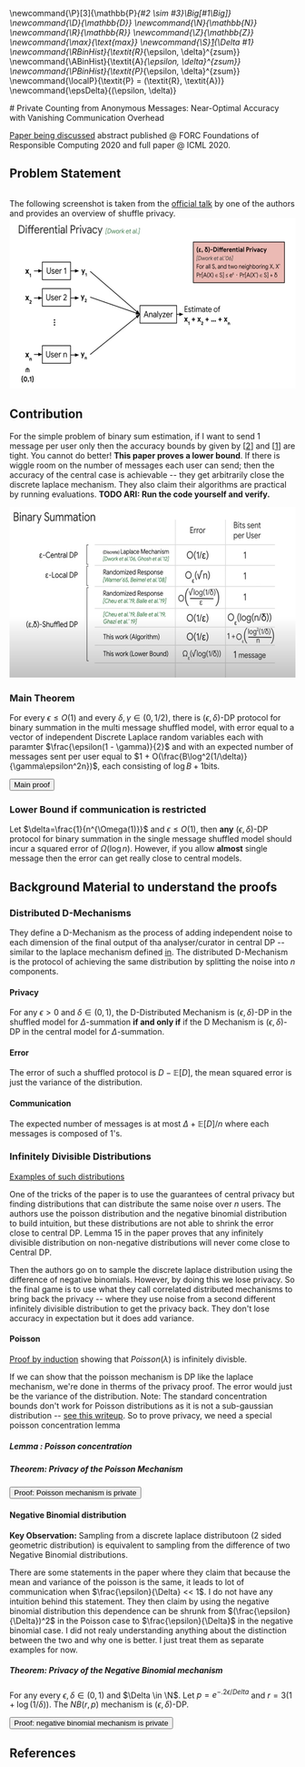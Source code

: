 
\newcommand{\P}[3]{\mathbb{P}_{#2 \sim #3}\Big[#1\Big]}
\newcommand{\D}{\mathbb{D}}
\newcommand{\N}{\mathbb{N}}
\newcommand{\R}{\mathbb{R}}
\newcommand{\Z}{\mathbb{Z}}
\newcommand{\max}{\text{max}}
\newcommand{\S}[1]{\Delta #1}
\newcommand{\RBinHist}{\textit{R}_{\epsilon, \delta}^{zsum}}
\newcommand{\ABinHist}{\textit{A}_{\epsilon, \delta}^{zsum}}
\newcommand{\PBinHist}{\textit{P}_{\epsilon, \delta}^{zsum}}
\newcommand{\localP}{\textit{P} = (\textit{R}, \textit{A})}
\newcommand{\epsDelta}{(\epsilon, \delta)}

<div class="container">
# Private Counting from Anonymous Messages: Near-Optimal Accuracy with Vanishing Communication Overhead

[Paper being discussed](./binarySums.pdf) abstract published @ FORC Foundations of Responsible Computing
 2020 and full paper @ ICML 2020.

## Problem Statement 

```In this work, we study the problem of summing (aggregating) binary numbers.
```

The following screenshot is taken from the [official talk](https://www.youtube.com/watch?v=wkF_uBo-bLo) by one of the authors and provides an overview of shuffle privacy.
<img src="pngs/overview.png" height="300px" width="600px"></img>


## Contribution

For the simple problem of binary sum estimation, if I want to send 1 message per user only then the accuracy bounds by given by [[2][2]] and [[1][1]] are tight. You cannot do better! **This paper proves a lower bound**. If there is wiggle room on the number of messages each user can send; then the accuracy of the central case is achievable -- they get arbitrarily close the discrete laplace mechanism. They also claim their algorithms are practical by running evaluations. **TODO ARI: Run the code yourself and verify.**

<!-- They improve the bounds on the number of messages by making it disappear as $n$ goes to infinity. -->

<img src="pngs/related_work.png" height="300px" width="600px"></img>

### Main Theorem 

For every $\epsilon \leq O(1)$ and every $\delta, \gamma \in (0, 1/2)$, there is $(\epsilon, \delta)$-DP protocol for binary summation in the multi message shuffled model, with error equal to a vector of independent Discrete Laplace random variables each with paramter $\frac{\epsilon(1 - \gamma)}{2}$ and with an expected number of messages sent per user equal to $1 + O(\frac{B\log^2(1/\delta)}{\gamma\epsilon^2n})$, each consisting of $\log B + 1$bits.

<button type="button" 
class="btn btn-info" 
data-toggle="collapse" 
data-target="#binShuffleSumOptimal">Main proof</button>
<div class=collapse id=binShuffleSumOptimal>


</div>


### Lower Bound if communication is restricted

Let $\delta=\frac{1}{n^{\Omega(1)}}$ and $\epsilon \leq O(1)$, then **any** $(\epsilon, \delta)$-DP protocol for binary summation in the single message shuffled model should incur a squared error of $\Omega(\log n)$. However, if you allow **almost** single message then the error can get really close to central models.

## Background Material to understand the proofs 

### Distributed D-Mechanisms

They define a D-Mechanism as the process of adding independent noise to each dimension of the final output of tha analyser/curator in central DP -- similar to the laplace mechanism defined [in](Definitions/). The distributed D-Mechanism is the protocol of achieving the same distribution by splitting the noise into $n$ components.

#### Privacy

For any $\epsilon > 0$ and $\delta \in (0,1)$, the D-Distributed Mechanism is $(\epsilon, \delta)$-DP in the shuffled model for $\Delta$-summation **if and only if** if the D Mechanism is $(\epsilon, \delta)$-DP in the central model for $\Delta$-summation.

#### Error

The error of such a shuffled protocol is $D - \mathbb{E}[D]$, the mean squared error is just the variance of the distribution.

#### Communication 

The expected number of messages is at most $\Delta + \mathbb{E}[D]/n$ where each messages is composed of 1's.


### Infinitely Divisible Distributions

[Examples of such distributions](https://stats.libretexts.org/Bookshelves/Probability_Theory/Probability_Mathematical_Statistics_and_Stochastic_Processes_(Siegrist)/05%3A_Special_Distributions/5.04%3A_Infinitely_Divisible_Distributions)

One of the tricks of the paper is to use the guarantees of central privacy but finding distributions that can distribute the same noise over $n$ users. The authors use the poisson distribution and the negative binomial distribution to build intuition, but these distributions are not able to shrink the error close to central DP. Lemma 15 in the paper proves that any infinitely divisible distribution on non-negative distributions will never come close to Central DP. 

Then the authors go on to sample the discrete laplace distribution using the difference of negative binomials. However, by doing this we lose privacy. So the final game is to use what they call correlated distributed mechanisms to bring back the privacy -- where they use noise from a second different infinitely divisible distribution to get the privacy back. They don't lose accuracy in expectation but it does add variance.


#### Poisson 

[Proof by induction](https://llc.stat.purdue.edu/2014/41600/notes/prob1805.pdf) showing that $Poisson(\lambda)$ is infinitely divisble.

If we can show that the poisson mechanism is DP like the laplace mechanism, we're done in therms of the privacy proof. The error would just be the variance of the distribution. Note: The standard concentration bounds don't work for Poisson distributions  as it is not a sub-gaussian distribution -- [see this writeup](https://math.stackexchange.com/questions/2533280/poisson-random-variable-is-not-sub-gaussian). So to prove privacy, we need a special poisson concentration lemma


##### Lemma : Poisson concentration

##### Theorem: Privacy of the Poisson Mechanism

<button type="button" 
class="btn btn-info" 
data-toggle="collapse" 
data-target="#poissonPrivacy">Proof: Poisson mechanism is private</button>
<div class=collapse id=poissonPrivacy>


</div>


#### Negative Binomial distribution

**Key Observation:** Sampling from a discrete laplace distributoon (2 sided geometric distribution) is equivalent to sampling from the difference of two Negative Binomial distributions.

<div class="question"> There are some statements in the paper where they claim that because the mean and variance of the poisson is the same, it leads to lot of communication when $\frac{\epsilon}{\Delta} << 1$. I do not have any intuition behind this statement. They then claim by using the negative binomial distribution this dependence can be shrunk from $(\frac{\epsilon}{\Delta})^2$ in the Poisson case to $\frac{\epsilon}{\Delta}$ in the negative binomial case. I did not realy understanding anything about the distinction between the two and why one is better. I just treat them as separate examples for now.
</div>

##### Theorem: Privacy of the Negative Binomial mechanism

For any every $\epsilon, \delta \in (0, 1)$ and $\Delta \in \N$. Let $p=e^{-.2\epsilon/Delta}$ and $r=3\big(1 + \log(1/\delta)\big)$. The $NB(r, p)$ mechanism is $(\epsilon, \delta)$-DP.

<button type="button" 
class="btn btn-info" 
data-toggle="collapse" 
data-target="#nbPrivacy">Proof: negative binomial mechanism is private</button>
<div class=collapse id=nbPrivacy>


</div>


## References 

[1]: https://arxiv.org/abs/1808.01394 "Distributed differential privacy via shuffling"
[2]: https://arxiv.org/pdf/1903.02837.pdf "The privacy blanket of the shuffle model"

</div>